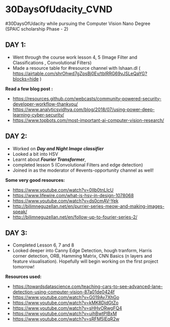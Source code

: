 # 30DaysOfUdacity_CVND
#30DaysOfUdacity while pursuing the Computer Vision Nano Degree (SPAIC scholarship Phase - 2)

## DAY 1:
-  Went through the course work lesson 4, 5 (Image Filter and Classifications , Convolutional Filters)
- Made a resource table for #resource channel with Ishaan.dl ( https://airtable.com/shrOhwd7gZpsBj0Ev/tblRRG69vJSLeQaYG?blocks=hide )

**Read a few blog post :**
- https://resources.github.com/webcasts/community-powered-security-developer-workflow-thankyou/  
- https://www.analyticsvidhya.com/blog/2018/07/using-power-deep-learning-cyber-security/  
- https://www.topbots.com/most-important-ai-computer-vision-research/ 

## DAY 2:
- Worked on ***Day and Night Image classifier*** 
- Looked a bit into HSV
- Learnt about ***Fourier Transformer***,
- completed lesson 5 (Convolutional Filters and edge detection)
- Joined in as the moderator of #events-opportunity channel as well! 

 **Some very good resources:**
 - https://www.youtube.com/watch?v=0IIb0tnLIcU
 - https://www.lifewire.com/what-is-hsv-in-design-1078068
 - https://www.youtube.com/watch?v=ds0cmAV-Yek 
 - http://bilimneguzellan.net/en/purrier-series-meow-and-making-images-speak/
 - http://bilimneguzellan.net/en/follow-up-to-fourier-series-2/ 

## DAY 3:
- Completed Lesson 6, 7 and 8 
- Looked deeper into Canny Edge Detection, hough tranform, Harris corner detection, ORB, Hamming Matrix, CNN Basics (n layers and feature visualisation). Hopefully will begin working on the first project tomorrow! 

**Resources used:**
- https://towardsdatascience.com/teaching-cars-to-see-advanced-lane-detection-using-computer-vision-87a01de0424f
- https://www.youtube.com/watch?v=G019Av7XhGo
- https://www.youtube.com/watch?v=kMK8DjdGtZo
- https://www.youtube.com/watch?v=sHHvORwgFQ4
- https://www.youtube.com/watch?v=uihBwtPIBxM
- https://www.youtube.com/watch?v=sRFM5IEqR2w
